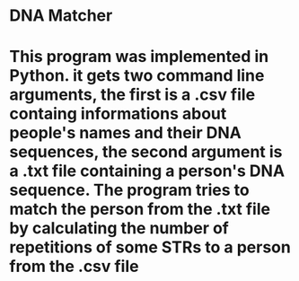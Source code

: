 # DNA Matcher
# This program was implemented in Python. it gets two command line arguments, the first is a .csv file containg informations about people's names and their DNA sequences, the second argument is a .txt file containing a person's DNA sequence. The program tries to match the person from the .txt file by calculating the number of repetitions of some STRs to a person from the .csv file  
